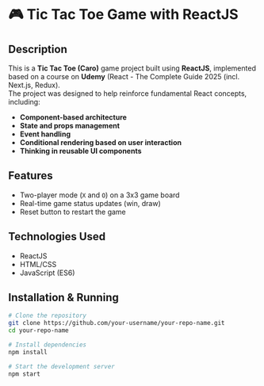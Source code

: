 # 🎮 Tic Tac Toe Game with ReactJS

## Description
This is a **Tic Tac Toe (Caro)** game project built using **ReactJS**, implemented based on a course on **Udemy** (React - The Complete Guide 2025 (incl. Next.js, Redux).  
The project was designed to help reinforce fundamental React concepts, including:

- **Component-based architecture**
- **State and props management**
- **Event handling**
- **Conditional rendering based on user interaction**
- **Thinking in reusable UI components**

## Features
- Two-player mode (`X` and `O`) on a 3x3 game board
- Real-time game status updates (win, draw)
- Reset button to restart the game

## Technologies Used
- ReactJS
- HTML/CSS
- JavaScript (ES6)

## Installation & Running

```bash
# Clone the repository
git clone https://github.com/your-username/your-repo-name.git
cd your-repo-name

# Install dependencies
npm install

# Start the development server
npm start

